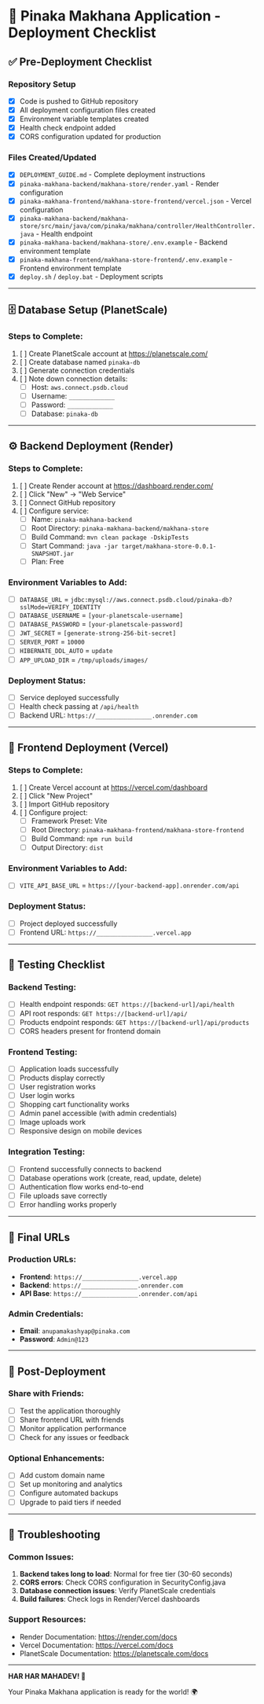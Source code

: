 # 🚀 Pinaka Makhana Application - Deployment Checklist

## ✅ Pre-Deployment Checklist

### Repository Setup
- [x] Code is pushed to GitHub repository
- [x] All deployment configuration files created
- [x] Environment variable templates created
- [x] Health check endpoint added
- [x] CORS configuration updated for production

### Files Created/Updated
- [x] `DEPLOYMENT_GUIDE.md` - Complete deployment instructions
- [x] `pinaka-makhana-backend/makhana-store/render.yaml` - Render configuration
- [x] `pinaka-makhana-frontend/makhana-store-frontend/vercel.json` - Vercel configuration
- [x] `pinaka-makhana-backend/makhana-store/src/main/java/com/pinaka/makhana/controller/HealthController.java` - Health endpoint
- [x] `pinaka-makhana-backend/makhana-store/.env.example` - Backend environment template
- [x] `pinaka-makhana-frontend/makhana-store-frontend/.env.example` - Frontend environment template
- [x] `deploy.sh` / `deploy.bat` - Deployment scripts

---

## 🗄️ Database Setup (PlanetScale)

### Steps to Complete:
1. [ ] Create PlanetScale account at https://planetscale.com/
2. [ ] Create database named `pinaka-db`
3. [ ] Generate connection credentials
4. [ ] Note down connection details:
   - [ ] Host: `aws.connect.psdb.cloud`
   - [ ] Username: `_____________`
   - [ ] Password: `_____________`
   - [ ] Database: `pinaka-db`

---

## ⚙️ Backend Deployment (Render)

### Steps to Complete:
1. [ ] Create Render account at https://dashboard.render.com/
2. [ ] Click "New" → "Web Service"
3. [ ] Connect GitHub repository
4. [ ] Configure service:
   - [ ] Name: `pinaka-makhana-backend`
   - [ ] Root Directory: `pinaka-makhana-backend/makhana-store`
   - [ ] Build Command: `mvn clean package -DskipTests`
   - [ ] Start Command: `java -jar target/makhana-store-0.0.1-SNAPSHOT.jar`
   - [ ] Plan: Free

### Environment Variables to Add:
- [ ] `DATABASE_URL` = `jdbc:mysql://aws.connect.psdb.cloud/pinaka-db?sslMode=VERIFY_IDENTITY`
- [ ] `DATABASE_USERNAME` = `[your-planetscale-username]`
- [ ] `DATABASE_PASSWORD` = `[your-planetscale-password]`
- [ ] `JWT_SECRET` = `[generate-strong-256-bit-secret]`
- [ ] `SERVER_PORT` = `10000`
- [ ] `HIBERNATE_DDL_AUTO` = `update`
- [ ] `APP_UPLOAD_DIR` = `/tmp/uploads/images/`

### Deployment Status:
- [ ] Service deployed successfully
- [ ] Health check passing at `/api/health`
- [ ] Backend URL: `https://________________.onrender.com`

---

## 🎨 Frontend Deployment (Vercel)

### Steps to Complete:
1. [ ] Create Vercel account at https://vercel.com/dashboard
2. [ ] Click "New Project"
3. [ ] Import GitHub repository
4. [ ] Configure project:
   - [ ] Framework Preset: Vite
   - [ ] Root Directory: `pinaka-makhana-frontend/makhana-store-frontend`
   - [ ] Build Command: `npm run build`
   - [ ] Output Directory: `dist`

### Environment Variables to Add:
- [ ] `VITE_API_BASE_URL` = `https://[your-backend-app].onrender.com/api`

### Deployment Status:
- [ ] Project deployed successfully
- [ ] Frontend URL: `https://________________.vercel.app`

---

## 🧪 Testing Checklist

### Backend Testing:
- [ ] Health endpoint responds: `GET https://[backend-url]/api/health`
- [ ] API root responds: `GET https://[backend-url]/api/`
- [ ] Products endpoint responds: `GET https://[backend-url]/api/products`
- [ ] CORS headers present for frontend domain

### Frontend Testing:
- [ ] Application loads successfully
- [ ] Products display correctly
- [ ] User registration works
- [ ] User login works
- [ ] Shopping cart functionality works
- [ ] Admin panel accessible (with admin credentials)
- [ ] Image uploads work
- [ ] Responsive design on mobile devices

### Integration Testing:
- [ ] Frontend successfully connects to backend
- [ ] Database operations work (create, read, update, delete)
- [ ] Authentication flow works end-to-end
- [ ] File uploads save correctly
- [ ] Error handling works properly

---

## 🎯 Final URLs

### Production URLs:
- **Frontend**: `https://________________.vercel.app`
- **Backend**: `https://________________.onrender.com`
- **API Base**: `https://________________.onrender.com/api`

### Admin Credentials:
- **Email**: `anupamakashyap@pinaka.com`
- **Password**: `Admin@123`

---

## 🎉 Post-Deployment

### Share with Friends:
- [ ] Test the application thoroughly
- [ ] Share frontend URL with friends
- [ ] Monitor application performance
- [ ] Check for any issues or feedback

### Optional Enhancements:
- [ ] Add custom domain name
- [ ] Set up monitoring and analytics
- [ ] Configure automated backups
- [ ] Upgrade to paid tiers if needed

---

## 🚨 Troubleshooting

### Common Issues:
1. **Backend takes long to load**: Normal for free tier (30-60 seconds)
2. **CORS errors**: Check CORS configuration in SecurityConfig.java
3. **Database connection issues**: Verify PlanetScale credentials
4. **Build failures**: Check logs in Render/Vercel dashboards

### Support Resources:
- Render Documentation: https://render.com/docs
- Vercel Documentation: https://vercel.com/docs
- PlanetScale Documentation: https://planetscale.com/docs

---

**HAR HAR MAHADEV! 🙏**

Your Pinaka Makhana application is ready for the world! 🌍
